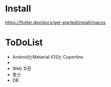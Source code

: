 # Install
https://flutter.dev/docs/get-started/install/macos


# ToDoList
- Android는Metarial iOS는 Cupertino
- 
- Web 호환
- 통신
- DB
